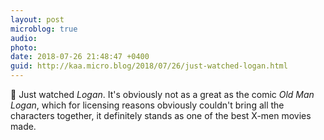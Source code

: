 ```yaml
---
layout: post
microblog: true
audio: 
photo: 
date: 2018-07-26 21:48:47 +0400
guid: http://kaa.micro.blog/2018/07/26/just-watched-logan.html
---
```

🎥 Just watched _Logan_. It's obviously not as a great as the comic _Old Man Logan_, which for licensing reasons obviously couldn't bring all the characters together, it definitely stands as one of the best X-men movies made.
